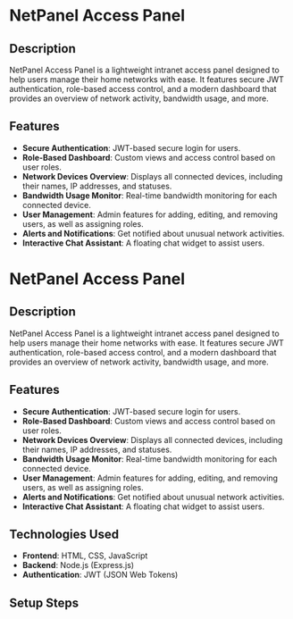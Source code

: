 # NetPanel Access Panel

## Description
NetPanel Access Panel is a lightweight intranet access panel designed to help users manage their home networks with ease. It features secure JWT authentication, role-based access control, and a modern dashboard that provides an overview of network activity, bandwidth usage, and more.

## Features
- **Secure Authentication**: JWT-based secure login for users.
- **Role-Based Dashboard**: Custom views and access control based on user roles.
- **Network Devices Overview**: Displays all connected devices, including their names, IP addresses, and statuses.
- **Bandwidth Usage Monitor**: Real-time bandwidth monitoring for each connected device.
- **User Management**: Admin features for adding, editing, and removing users, as well as assigning roles.
- **Alerts and Notifications**: Get notified about unusual network activities.
- **Interactive Chat Assistant**: A floating chat widget to assist users.
# NetPanel Access Panel

## Description
NetPanel Access Panel is a lightweight intranet access panel designed to help users manage their home networks with ease. It features secure JWT authentication, role-based access control, and a modern dashboard that provides an overview of network activity, bandwidth usage, and more.

## Features
- **Secure Authentication**: JWT-based secure login for users.
- **Role-Based Dashboard**: Custom views and access control based on user roles.
- **Network Devices Overview**: Displays all connected devices, including their names, IP addresses, and statuses.
- **Bandwidth Usage Monitor**: Real-time bandwidth monitoring for each connected device.
- **User Management**: Admin features for adding, editing, and removing users, as well as assigning roles.
- **Alerts and Notifications**: Get notified about unusual network activities.
- **Interactive Chat Assistant**: A floating chat widget to assist users.
## Technologies Used
- **Frontend**: HTML, CSS, JavaScript
- **Backend**: Node.js (Express.js)
- **Authentication**: JWT (JSON Web Tokens)

## Setup Steps
